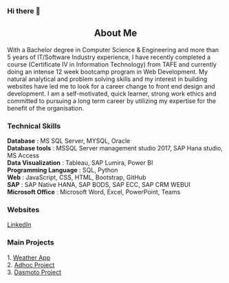 ### Hi there 👋
<h2 align='center'>About Me</h2>
<p>With a Bachelor degree in Computer Science & Engineering and more than 5 years of IT/Software Industry experience, I have recently completed a course (Certificate IV in Information Technology) from TAFE and currently doing an intense 12 week bootcamp program in Web Development. My natural analytical and problem solving skills and my interest in building websites have led me to look for a career change to front end design and development. I am a self-motivated, quick learner, strong work ethics and committed to pursuing a long term career by utilizing my expertise for the benefit of the organisation.</p>

<h3 >Technical Skills</h3>

**Database**                :  MS SQL Server, MYSQL, Oracle <br>
**Database tools**          :  MSSQL Server management studio 2017, SAP Hana studio, MS Access<br>
**Data Visualization**      :  Tableau, SAP Lumira, Power BI<br>
**Programming Language**    :   SQL, Python<br>
**Web** 	                  :  JavaScript, CSS, HTML, Bootstrap, GitHub<br>
**SAP**	                    :  SAP Native HANA, SAP BODS, SAP ECC, SAP CRM WEBUI<br>
**Microsoft Office**        :   Microsoft Word, Excel, PowerPoint, Teams


<h3>Websites</h3>
<a href='https://www.linkedin.com/in/deepa-murali-416848177/'>LinkedIn</a>

<h3>Main Projects</h3>
 1. <a href = 'https://github.com/DeepaNethesh/weather-app'>Weather App</a><br>
 2. <a href = 'https://github.com/DeepaNethesh/adhoc-project'>Adhoc Project</a><br>
 3. <a href ='https://github.com/DeepaNethesh/dasmoto_project'>Dasmoto Project</a>

